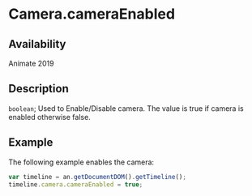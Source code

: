 # Camera.cameraEnabled

## Availability

Animate 2019

## Description

`boolean`; Used to Enable/Disable camera. The value is true if camera is enabled otherwise false.

## Example

The following example enables the camera:

```javascript
var timeline = an.getDocumentDOM().getTimeline();
timeline.camera.cameraEnabled = true;
```

